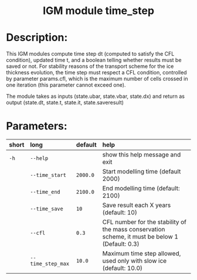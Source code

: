 
### <h1 align="center" id="title">IGM module time_step </h1>

# Description:

This IGM modules compute time step dt (computed to satisfy the CFL condition),
updated time t, and a boolean telling whether results must be saved or not.
For stability reasons of the transport scheme for the ice thickness evolution,
the time step must respect a CFL condition, controlled by parameter params.cfl,
which is the maximum number of cells crossed in one iteration
(this parameter cannot exceed one).

The module takes as inputs (state.ubar, state.vbar, state.dx) and return as 
output (state.dt, state.t, state.it, state.saveresult)
 
# Parameters: 


|short|long|default|help|
| :--- | :--- | :--- | :--- |
|`-h`|`--help`||show this help message and exit|
||`--time_start`|`2000.0`|Start modelling time (default 2000)|
||`--time_end`|`2100.0`|End modelling time (default: 2100)|
||`--time_save`|`10`|Save result each X years (default: 10)|
||`--cfl`|`0.3`|CFL number for the stability of the mass conservation scheme,         it must be below 1 (Default: 0.3)|
||`--time_step_max`|`10.0`|Maximum time step allowed, used only with slow ice (default: 10.0)|
